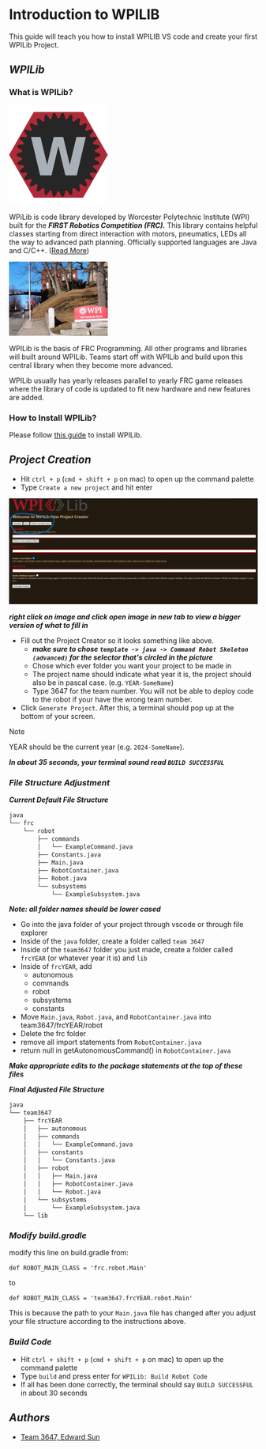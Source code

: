 # Introduction to WPILIB
This guide will teach you how to install WPILIB VS code and create your first WPILib Project.  

## ***WPILib***
### What is WPILib?
<!---![](WPILibLogo.png)--->
<img src="images\WPILibLogo.png" alt="drawing" width="200"/>

WPiLib is code library developed by Worcester Polytechnic Institute (WPI) built for the ***FIRST Robotics Competition (FRC).*** This library contains helpful classes starting from direct interaction with motors, pneumatics, LEDs all the way to advanced path planning. Officially supported languages are Java and C/C++. ([Read More](https://docs.wpilib.org/en/stable/docs/software/what-is-wpilib.html#:~:text=The%20WPI%20Robotics%20Library%20(WPILib,and%20used%20by%20other%20software.)))

<!---![](WPILoc.jpeg)--->
<img src="images\WPILoc.jpeg" alt="drawing" width="200"/>

WPILib is the basis of FRC Programming. All other programs and libraries will built around WPILib. Teams start off with WPILib and build upon this central library when they become more advanced. 

WPILib usually has yearly releases parallel to yearly FRC game releases where the library of code is updated to fit new hardware and new features are added. 

### How to Install WPILib?
Please follow [this guide](https://docs.wpilib.org/en/stable/docs/zero-to-robot/step-2/wpilib-setup.html) to install WPILib.



## ***Project Creation***

- Hit `ctrl + p` (`cmd + shift + p` on mac) to open up the command palette
- Type `Create a new project` and hit enter

<img src="images\newnewproject.png" alt="drawing" width="1000"/>

***right click on image and click open image in new tab to view a bigger version of what to fill in***

- Fill out the Project Creator so it looks something like above.
	- ***make sure to chose `template -> java -> Command Robot Skeleton (advanced)` for the selector that's circled in the picture***
	- Chose which ever folder you want your project to be made in
	- The project name should indicate what year it is, the project should also be in pascal case. (e.g. `YEAR-SomeName`)
	- Type 3647 for the team number. You will not be able to deploy code to the robot if your have the wrong team number. 
- Click `Generate Project`. After this, a terminal should pop up at the bottom of your screen. 
> [!NOTE]  
> YEAR should be the current year (e.g. `2024-SomeName`).

***In about 35 seconds, your terminal sound read `BUILD SUCCESSFUL`***

### ***File Structure Adjustment***
***Current Default File Structure***
```
java
└── frc
    └── robot
        ├── commands
        │   └── ExampleCommand.java
        ├── Constants.java
        ├── Main.java
        ├── RobotContainer.java
        ├── Robot.java
        └── subsystems
            └── ExampleSubsystem.java
```

***Note: all folder names should be lower cased***

- Go into the java folder of your project through vscode or through file explorer
- Inside of the `java` folder, create a folder called `team 3647`
- Inside of the `team3647` folder you just made, create a folder called `frcYEAR` (or whatever year it is) and `lib`
- Inside of `frcYEAR`, add
	- autonomous
	- commands
	- robot
	- subsystems
 	- constants 
- Move `Main.java`, `Robot.java`, and `RobotContainer.java` into team3647/frcYEAR/robot
- Delete the frc folder
- remove all import statements from ```RobotContainer.java```
- return null in getAutonomousCommand() in ```RobotContainer.java```

***Make appropriate edits to the package statements at the top of these files***

***Final Adjusted File Structure***
```
java
└── team3647
    ├── frcYEAR
    │   ├── autonomous
    │   ├── commands
    │   │   └── ExampleCommand.java
    │   ├── constants
    │   │   └── Constants.java
    │   ├── robot
    │   │   ├── Main.java
    │   │   ├── RobotContainer.java
    │   │   └── Robot.java
    │   └── subsystems
    │       └── ExampleSubsystem.java
    └── lib
```

### ***Modify build.gradle***
modify this line on build.gradle from:
```
def ROBOT_MAIN_CLASS = 'frc.robot.Main'
```
to 
```
def ROBOT_MAIN_CLASS = 'team3647.frcYEAR.robot.Main'
```

This is because the path to your `Main.java` file has changed after you adjust your file structure according to the instructions above. 

### ***Build Code***
- Hit `ctrl + shift + p` (`cmd + shift + p` on mac) to open up the command palette
- Type `build` and press enter for `WPILib: Build Robot Code`
- If all has been done correctly, the terminal should say `BUILD SUCCESSFUL` in about 30 seconds


## ***Authors***
- [Team 3647, Edward Sun](https://github.com/EdwardoSunny)












